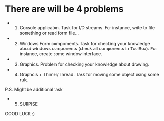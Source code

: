 # There are will be 4 problems

* 1) Console applicaton. Task for I/O streams. For instance, write to file something or read form file...
* 2) Windows Form compoments. Task for checking your knowledge about windows components (check all components in ToolBox). For instance, create some window interface.
* 3) Graphics. Problem for checking your knowledge about drawing.
* 4) Graphcis + Thimer/Thread. Task for moving some object using some rule.



P.S. Might be additional task 
* 5) SURPISE



GOOD LUCK :)
